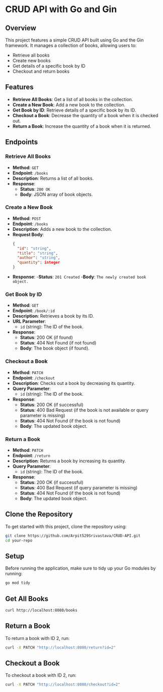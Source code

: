 # CRUD API with Go and Gin

## Overview

This project features a simple CRUD API built using Go and the Gin framework. It manages a collection of books, allowing users to:

- Retrieve all books
- Create new books
- Get details of a specific book by ID
- Checkout and return books

## Features

- **Retrieve All Books**: Get a list of all books in the collection.
- **Create a New Book**: Add a new book to the collection.
- **Get Book by ID**: Retrieve details of a specific book by its ID.
- **Checkout a Book**: Decrease the quantity of a book when it is checked out.
- **Return a Book**: Increase the quantity of a book when it is returned.

## Endpoints

### Retrieve All Books

- **Method**: `GET`
- **Endpoint**: `/books`
- **Description**: Returns a list of all books.
- **Response**:
  - **Status**: `200 OK`
  - **Body**: JSON array of book objects.

### Create a New Book

- **Method**: `POST`
- **Endpoint**: `/books`
- **Description**: Adds a new book to the collection.
- **Request Body**:
  ```json
  {
    "id": "string",
    "title": "string",
    "author": "string",
    "quantity": integer
  }
  ```
- **Response**:
  -**Status**: `201 Created`
  -**Body**: `The newly created book object.`
  
### Get Book by ID
- **Method**: `GET`
- **Endpoint**: `/book/:id`
- **Description**: Retrieves a book by its ID.
- **URL Parameter**:
  - `id` (string): The ID of the book.
- **Response**:
  - **Status**: 200 OK (if found)
  - **Status**: 404 Not Found (if not found)
  - **Body**: The book object (if found).

### Checkout a Book
- **Method**: `PATCH`
- **Endpoint**: `/checkout`
- **Description**: Checks out a book by decreasing its quantity.
- **Query Parameter**:
  - `id` (string): The ID of the book.
- **Response**:
  - **Status**: 200 OK (if successful)
  - **Status**: 400 Bad Request (if the book is not available or query parameter is missing)
  - **Status**: 404 Not Found (if the book is not found)
  - **Body**: The updated book object.

### Return a Book
- **Method**: `PATCH`
- **Endpoint**: `/return`
- **Description**: Returns a book by increasing its quantity.
- **Query Parameter**:
  - `id` (string): The ID of the book.
- **Response**:
  - **Status**: 200 OK (if successful)
  - **Status**: 400 Bad Request (if query parameter is missing)
  - **Status**: 404 Not Found (if the book is not found)
  - **Body**: The updated book object.
## Clone the Repository

To get started with this project, clone the repository using:

```bash
git clone https://github.com/Arpit529Srivastava/CRUD-API.git
cd your-repo
``` 

## Setup

Before running the application, make sure to tidy up your Go modules by running:

```bash
go mod tidy
```
## Get All Books
```bash
curl http://localhost:8080/books
```
## Return a Book
To return a book with ID 2, run:
```bash
curl -X PATCH "http://localhost:8080/return?id=2"
```
## Checkout a Book
To checkout a book with ID 2, run:
```bash
curl -X PATCH "http://localhost:8080/checkout?id=2"
```

